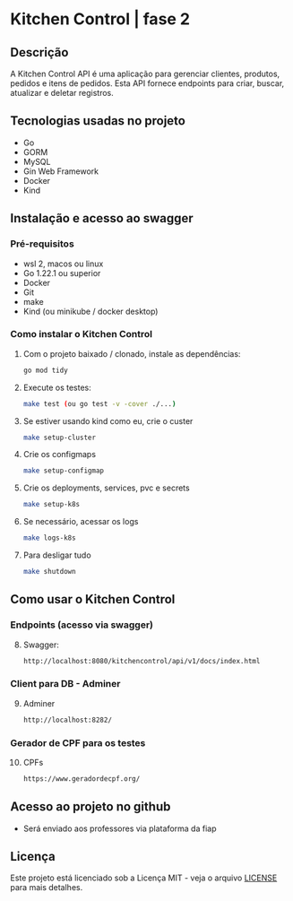 # Kitchen Control | fase 2

## Descrição

A Kitchen Control API é uma aplicação para gerenciar clientes, produtos, pedidos e itens de pedidos. Esta API fornece endpoints para criar, buscar, atualizar e deletar registros.

## Tecnologias usadas no projeto

- Go
- GORM
- MySQL
- Gin Web Framework
- Docker
- Kind

## Instalação e acesso ao swagger

### Pré-requisitos

- wsl 2, macos ou linux
- Go 1.22.1 ou superior
- Docker
- Git
- make
- Kind (ou minikube / docker desktop)

### Como instalar o Kitchen Control

1. Com o projeto baixado / clonado, instale as dependências:
    ```bash
    go mod tidy
    ```
2. Execute os testes:
    ```bash
    make test (ou go test -v -cover ./...)
    ```
3. Se estiver usando kind como eu, crie o custer

    ```bash
    make setup-cluster
    ```
4. Crie os configmaps

    ```bash
    make setup-configmap
    ```
5. Crie os deployments, services, pvc e secrets 

    ```bash
    make setup-k8s
    ```
6. Se necessário, acessar os logs

    ```bash
    make logs-k8s
    ```
7. Para desligar tudo
    ```bash
    make shutdown
    ```

## Como usar o Kitchen Control

### Endpoints (acesso via swagger)

8. Swagger:
    ```bash
    http://localhost:8080/kitchencontrol/api/v1/docs/index.html
    ```
### Client para DB - Adminer
9. Adminer
    ```bash
    http://localhost:8282/
    ```
### Gerador de CPF para os testes
10. CPFs
    ```bash
    https://www.geradordecpf.org/

## Acesso ao projeto no github
- Será enviado aos professores via plataforma da fiap

## Licença
Este projeto está licenciado sob a Licença MIT - veja o arquivo [LICENSE](LICENSE) para mais detalhes.

